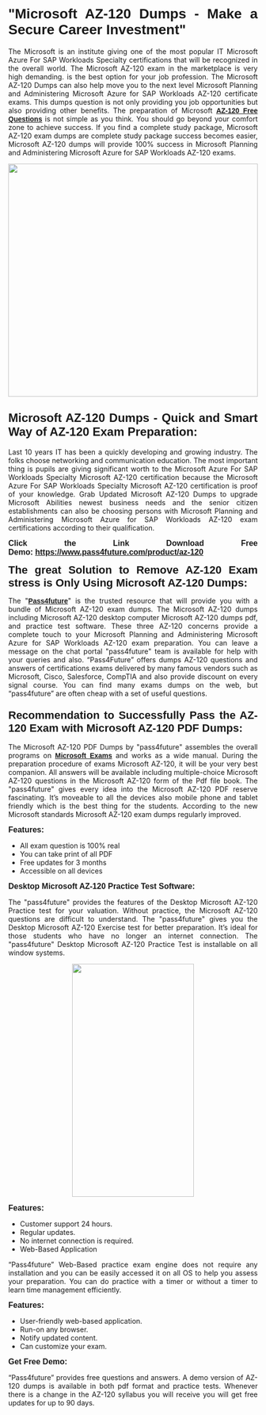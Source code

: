 
<h1 style="text-align: justify;"><span style="font-family:Tahoma,Geneva,sans-serif;"><strong>"Microsoft AZ-120 Dumps - Make a Secure Career Investment"</strong></span></h1>

<p style="text-align: justify;">The Microsoft is an institute giving one of the most popular IT Microsoft Azure For SAP Workloads Specialty certifications that will be recognized in the overall world. The Microsoft AZ-120 exam in the marketplace is very high demanding. is the best option for your job profession. The Microsoft AZ-120 Dumps can also help move you to the next level Microsoft Planning and Administering Microsoft Azure for SAP Workloads AZ-120 certificate exams. This dumps question is not only providing you job opportunities but also providing other benefits. The preparation of Microsoft <span style="font-family:Tahoma,Geneva,sans-serif;"><strong><a href="https://www.pass4future.com/questions/microsoft/az-120">AZ-120 Free Questions</a></strong></span> is not simple as you think. You should go beyond your comfort zone to achieve success. If you find a complete study package, Microsoft AZ-120 exam dumps are complete study package success becomes easier, Microsoft AZ-120 dumps will provide 100% success in Microsoft Planning and Administering Microsoft Azure for SAP Workloads AZ-120 exams.</p>

<p style="text-align: justify;"><a href="https://www.pass4future.com/product/az-120"><img alt="" src="https://lh3.googleusercontent.com/pw/AM-JKLVhEO4I138wJzOepD3laGU-R1M7eT-OTYdow6pCESip26lSeaxxzS9BVWUKuzj1e3L_MoxCfVgBEvV8ODwl1LGzlZbt6HJm3NXXplPwnYiBfuYM_eQCcVVRMaAwHdsl3AhHOZS-up7mzwmd4i4EpEGq=w1112-h625-no?authuser=0" style="width: 100%; height: 470px;" /></a></p>

<h2 style="text-align: justify;"><span style="font-size:24px;"><strong><span style="font-family:Tahoma,Geneva,sans-serif;">Microsoft AZ-120 Dumps - Quick and Smart Way of AZ-120 Exam Preparation:</span></strong></span></h2>

<p style="text-align: justify;">Last 10 years IT has been a quickly developing and growing industry. The folks choose networking and communication education. The most important thing is pupils are giving significant worth to the Microsoft Azure For SAP Workloads Specialty Microsoft AZ-120 certification because the Microsoft Azure For SAP Workloads Specialty Microsoft AZ-120 certification is proof of your knowledge. Grab Updated Microsoft AZ-120 Dumps to upgrade Microsoft Abilities newest business needs and the senior citizen establishments can also be choosing persons with Microsoft Planning and Administering Microsoft Azure for SAP Workloads AZ-120 exam certifications according to their qualification.</p>

<p style="text-align: justify;"><strong><span style="font-family:Lucida Sans Unicode,Lucida Grande,sans-serif;"><span style="font-size:16px;">Click the Link Download Free Demo: <a href="https://www.pass4future.com/product/az-120">https://www.pass4future.com/product/az-120</a></span></span></strong></p>

<p style="text-align: justify;"><strong><span style="font-size:22px;"><span style="font-family:Tahoma,Geneva,sans-serif;">The great Solution to Remove AZ-120 Exam stress is Only Using Microsoft AZ-120 Dumps:</span></span></strong></p>

<p style="text-align: justify;">The "<span style="font-family:Lucida Sans Unicode,Lucida Grande,sans-serif;"><a href="https://www.pass4future.com/"><strong>Pass4future</strong></a></span>" is the trusted resource that will provide you with a bundle of Microsoft AZ-120 exam dumps. The Microsoft AZ-120 dumps including Microsoft AZ-120 desktop computer Microsoft AZ-120 dumps pdf, and practice test software. These three AZ-120 concerns provide a complete touch to your Microsoft Planning and Administering Microsoft Azure for SAP Workloads AZ-120 exam preparation. You can leave a message on the chat portal "pass4future" team is available for help with your queries and also. “Pass4Future” offers dumps AZ-120 questions and answers of certifications exams delivered by many famous vendors such as Microsoft, Cisco, Salesforce, CompTIA and also provide discount on every signal course. You can find many exams dumps on the web, but “pass4future” are often cheap with a set of useful questions.</p>

<h3 style="text-align: justify;"><span style="font-size:22px;"><strong><span style="font-family:Tahoma,Geneva,sans-serif;">Recommendation to Successfully Pass the AZ-120 Exam with Microsoft AZ-120 PDF Dumps:</span></strong></span></h3>

<p style="text-align: justify;">The Microsoft AZ-120 PDF Dumps by "pass4future" assembles the overall programs on <span style="font-family:Lucida Sans Unicode,Lucida Grande,sans-serif;"><strong><a href="https://www.pass4future.com/microsoft">Microsoft Exams</a></strong></span> and works as a wide manual. During the preparation procedure of exams Microsoft AZ-120, it will be your very best companion. All answers will be available including multiple-choice Microsoft AZ-120 questions in the Microsoft AZ-120 form of the Pdf file book. The "pass4future" gives every idea into the Microsoft AZ-120 PDF reserve fascinating. It’s moveable to all the devices also mobile phone and tablet friendly which is the best thing for the students. According to the new Microsoft standards Microsoft AZ-120 exam dumps regularly improved.</p>

<p style="text-align: justify;"><span style="font-family:Lucida Sans Unicode,Lucida Grande,sans-serif;"><span style="font-size:16px;"><strong>Features:</strong></span></span></p>

<ul>
	<li style="text-align: justify;">All exam question is 100% real</li>
	<li style="text-align: justify;">You can take print of all PDF</li>
	<li style="text-align: justify;">Free updates for 3 months </li>
	<li style="text-align: justify;">Accessible on all devices</li>
</ul>

<p style="text-align: justify;"><span style="font-family:Tahoma,Geneva,sans-serif;"><span style="font-size:16px;"><strong>Desktop Microsoft AZ-120 Practice Test Software:</strong></span></span></p>

<p style="text-align: justify;">The "pass4future" provides the features of the Desktop Microsoft AZ-120 Practice test for your valuation. Without practice, the Microsoft AZ-120 questions are difficult to understand. The "pass4future" gives you the Desktop Microsoft AZ-120 Exercise test for better preparation. It’s ideal for those students who have no longer an internet connection. The "pass4future" Desktop Microsoft AZ-120 Practice Test is installable on all window systems.</p>

<p style="text-align: center;"><a href="https://www.pass4future.com/product/az-120"><img alt="" src="https://lh3.googleusercontent.com/pw/AM-JKLV3yUm3jiqqIo1xIsj1VJ_UeysYexQY-pRYO0rIFl3vg11QZioN-gzffpw2AfKqFynWuvoXOreWrWS0swpr4xmOSWfwII2jvatteuqrfxiWGFBSHPiZUCoi33jqeymK5dmu-0enyX6tayRCAMHw05jv=s625-no?authuser=0" style="width: 70%; height: 470px;" /></a></p>

<p style="text-align: justify;"><span style="font-size:16px;"><span style="font-family:Lucida Sans Unicode,Lucida Grande,sans-serif;"><strong>Features:</strong></span></span></p>

<ul>
	<li style="text-align: justify;">Customer support 24 hours. </li>
	<li style="text-align: justify;">Regular updates. </li>
	<li style="text-align: justify;">No internet connection is required.</li>
	<li style="text-align: justify;">Web-Based Application</li>
</ul>

<p style="text-align: justify;">“Pass4future” Web-Based practice exam engine does not require any installation and you can be easily accessed it on all OS to help you assess your preparation. You can do practice with a timer or without a timer to learn time management efficiently.</p>

<p style="text-align: justify;"><strong><span style="font-size:16px;"><span style="font-family:Lucida Sans Unicode,Lucida Grande,sans-serif;">Features:</span></span></strong></p>

<ul>
	<li style="text-align: justify;">User-friendly web-based application.</li>
	<li style="text-align: justify;">Run-on any browser. </li>
	<li style="text-align: justify;">Notify updated content.</li>
	<li style="text-align: justify;">Can customize your exam.</li>
</ul>

<p style="text-align: justify;"><span style="font-size:16px;"><span style="font-family:Lucida Sans Unicode,Lucida Grande,sans-serif;"><strong>Get Free Demo:</strong></span></span></p>

<p style="text-align: justify;">“Pass4future” provides free questions and answers. A demo version of AZ-120 dumps is available in both pdf format and practice tests. Whenever there is a change in the AZ-120 syllabus you will receive you will get free updates for up to 90 days. </p>
